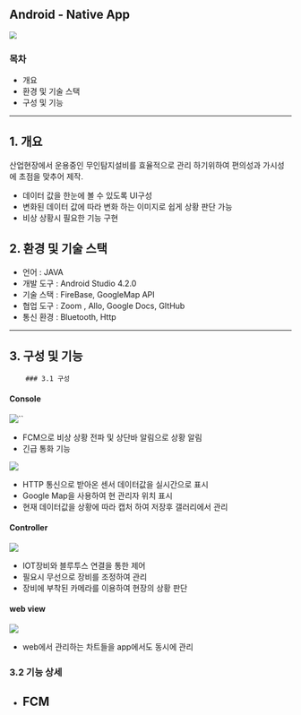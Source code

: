 
## Android  -  Native App

<img src="C:\Users\a\Desktop\파이널프로젝트\Logo.png" style="zoom: 80%;" />

### 목차

- 개요
- 환경 및 기술 스택
- 구성 및 기능

---



## 1. 개요

산업현장에서 운용중인 무인탐지설비를 효율적으로 관리 하기위하여 편의성과 가시성에 초점을 맞추어 제작.

- 데이터 값을 한눈에 볼 수 있도록 UI구성
- 변화된 데이터 값에 따라 변화 하는 이미지로 쉽게 상황 판단 가능
- 비상 상황시 필요한 기능 구현





## 2. 환경 및 기술 스택

- 언어 : JAVA
- 개발 도구 : Android Studio 4.2.0
- 기술 스택 : FireBase, GoogleMap API
- 협업 도구 : Zoom , Allo, Google Docs, GItHub
- 통신 환경 : Bluetooth, Http



----



## 3. 구성 및 기능



		### 3.1 구성

#### Console

![``](C:\Users\a\Desktop\파이널프로젝트\11.PNG)

- FCM으로 비상 상황 전파 및 상단바 알림으로 상황 알림
- 긴급 통화 기능

![](C:\Users\a\Desktop\파이널프로젝트\2.PNG)

- HTTP 통신으로 받아온 센서 데이터값을 실시간으로 표시
- Google Map을 사용하여 현 관리자 위치 표시
- 현재 데이터값을 상황에 따라 캡처 하여  저장후 갤러리에서 관리 



#### Controller

![](C:\Users\a\Desktop\파이널프로젝트\22.PNG)

- IOT장비와 블루투스 연결을 통한 제어
- 필요시 무선으로 장비를 조정하여 관리 
- 장비에 부착된 카메라를 이용하여 현장의 상황 판단





#### web view

![](C:\Users\a\Desktop\파이널프로젝트\3333.PNG)



- web에서 관리하는 차트들을 app에서도 동시에 관리 





### 3.2 기능 상세

- FCM
  - 




